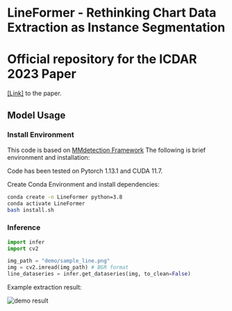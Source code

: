 # LineFormer - Rethinking Chart Data Extraction as Instance Segmentation
Official repository for the ICDAR 2023 Paper
===

[<u>[Link]</u>](https://arxiv.org/abs/2305.01837) to the paper.

<!-- **If you would like to cite our work:**
```latex

``` -->

## Model Usage
### Install Environment

This code is based on [MMdetection Framework](https://github.com/open-mmlab/mmdetection) The following is brief environment and installation:

Code has been tested on Pytorch 1.13.1 and CUDA 11.7.

Create Conda Environment and install dependencies:
```bash
conda create -n LineFormer python=3.8
conda activate LineFormer
bash install.sh
```


### Inference
```python
import infer
import cv2

img_path = "demo/sample_line.png"
img = cv2.imread(img_path) # BGR format
line_dataseries = infer.get_dataseries(img, to_clean=False)
```

Example extraction result:

![demo result](sample_result.jpg "Title")